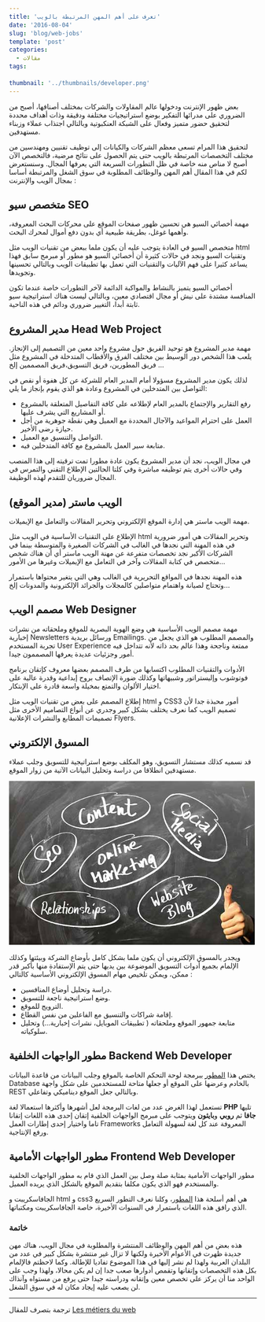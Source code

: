 ```yaml
---
title: 'تعرف على أهم المهن المرتبطة بالويب'
date: '2016-08-04'
slug: 'blog/web-jobs'
template: 'post'
categories:
  - مقالات
tags:

thumbnail: '../thumbnails/developer.png'
---
```


بعض ظهور الإنترنت ودخولها عالم المقاولات والشركات بمختلف أصنافها، أصبح من الضروري على مدرائها التفكير بوضع استراتيجيات مختلفة ودقيقة وذات أهداف محددة لتحقيق حضور متميز وفعال على الشبكة العنكبوتية وبالتالي اجتذاب عملاء وزبناء مستهدفين.

لتحقيق هذا المرام تسعى معظم الشركات والكيانات إلى توظيف تقنيين ومهندسين من مختلف التخصصات المرتبطة بالويب حتى يتم الحصول على نتائج مرضية، فالتخصص الآن أصبح لا مناص منه خاصة في ظل التطورات السريعة التي يعرفها المجال. وسنستعرض لكم في هذا المقال أهم المهن والوظائف المطلوبة في سوق الشغل والمرتبطة أساسا بمجال الويب والإنترنت :

## متخصص سيو SEO

مهمة أخصائي السيو هي تحسين ظهور صفحات الموقع على محركات البحث المعروفة، وأهمها غوغل، بطريقة طبيعية أي بدون دفع أموال لمحرك البحث.

متخصص السيو في العادة يتوجب عليه أن يكون ملما ببعض من تقنيات الويب مثل html وتقنيات السيو ونجد في حالات كثيرة أن أخصائي السيو هو مطور أو مبرمج سابق فهذا يساعد كثيرا على فهم الآليات والتقنيات التي تعمل بها تطبيقات الويب وبالتالي تحسينها وتجويدها.

أخصائي السيو يتميز بالنشاط والمواكبة الدائمة لآخر التطورات خاصة عندما تكون المنافسة مشتدة على نيش أو مجال اقتصادي معين، وبالتالي ليست هناك استراتيجية سيو ثابتة أبدا، التغيير ضروري ودائم في هذه الناحية.

## مدير المشروع Head Web Project

مهمة مدير المشروع هو توحيد الفريق حول مشروع واحد معين من التصميم إلى الإنجاز. يلعب هذا الشخص دور الوسيط بين مختلف الفرق والأقطاب المتدخلة في المشروع مثل فريق المطورين، فريق التسويق،فريق المصممين إلخ ...

لذلك يكون مدير المشروع مسؤولا أمام المدير العام للشركة عن كل هفوة أو نقص في التواصل بين المتدخلين في المشروع وعادة هو الذي يقوم بإنجاز ما يلي:

- رفع التقارير والإجتماع بالمدير العام لإطلاعه على كافة التفاصيل المتعلقة بالمشروع أو المشاريع التي يشرف عليها.
- العمل على احترام المواعيد والآجال المحددة مع العميل وهي نقطة جوهرية من أجل حيازة رضى الأخير.
- التواصل والتنسيق مع العميل.
- متابعة سير العمل بالمشروع مع كافة المتدخلين فيه.

في مجال الويب، نجد أن مدير المشروع يكون عادة مطورا تمت ترقيته إلى هذا المنصب وفي حالات أخرى يتم توظيفه مباشرة وفي كلتا الحالتين الإطلاع التقني والتمرس في المجال ضروريان للتقدم لهذه الوظيفة.

## الويب ماستر (مدير الموقع)

مهمة الويب ماستر هي إدارة الموقع الإلكتروني وتحرير المقالات والتعامل مع الإيميلات.

الإطلاع على التقنيات الأساسية في الويب مثل html وتحرير المقالات هي أمور ضرورية في هذه المهنة التي نجدها في الغالب في الشركات الصغيرة والمتوسطة بينما في الشركات الأكبر نجد تخصصات متفرعة عن مهنة الويب ماستر أي أن هناك شخص متخصص في كتابة المقالات وآخر في التعامل مع الإيميلات وغيرها من الأمور...

هذه المهنة نجدها في المواقع التحريرية في الغالب وهي التي يتغير محتواها باستمرار وتحتاج لصيانة واهتمام متواصلين كالمجلات والجرائد الإلكترونية والمدونات إلخ...

## مصمم الويب Web Designer

مهمة مصمم الويب الأساسية هي وضع الهوية البصرية للموقع وملحقاته من نشرات إخبارية Newsletters ورسائل بريدية Emailings. والمصمم المطلوب هو الذي يجعل من تجربة المستخدم User Experience ممتعة وناجحة وهذا عالم بحد ذاته لأنه تتداخل فيه أمور وجزئيات عديدة يعرفها المصممون جيدا.

الأدوات والتقنيات المطلوب اكتسابها من طرف المصمم بعضها معروف كإتقان برنامج فوتوشوب وإليستراتور وشبيهاتها وكذلك ضورة الإتصاف بروح إبداعية وقدرة عالية على اختيار الألوان والتمتع بمخيلة واسعة قادرة على الإبتكار.

إطلاع المصمم على بعض من تقنيات الويب مثل html و CSS3 أمور محبذة جدا لأن تصميم الويب كما نعرف يختلف بشكل كبير وجدري عن أنواع التصاميم الأخرى مثل تصميمات المطابع والنشرات الإعلانية Flyers.

## المسوق الإلكتروني

قد نسميه كذلك مستشار التسويق، وهو المكلف بوضع استراتيجية للتسويق وجلب عملاء مستهدفين انطلاقا من دراسة وتحليل البيانات الآتية من زوار الموقع.

[![المسوق الإلكتروني](../images/web-marketing.jpg)](../images/web-marketing.jpg)

ويجدر بالمسوق الإلكتروني أن يكون ملما بشكل كامل بأوضاع الشركة وبيئتها وكذلك الإلمام بجميع أدوات التسويق الموضوعة بين يديها حتى يتم الإستفادة منها بأكبر قدر ممكن، ويمكن تلخيص مهام المسوق الإلكتروني الأساسية كالتالي :

- دراسة وتحليل أوضاع المنافسين.
- وضع استراتيجية ناجعة للتسويق.
- الترويج للموقع.
- إقامة شراكات والتنسيق مع الفاعلين من نفس القطاع.
- متابعة جمهور الموقع وملحقاته ( تطبيقات الموبايل، نشرات إخبارية...) وتحليل سلوكياته.

## مطور الواجهات الخلفية Backend Web Developer

يختص هذا [المطور](http://www.tutomena.com/blog/become-professional-web-developer/) ببرمجة لوحة التحكم الخاصة بالموقع وجلب البيانات من قاعدة البيانات Database بالخادم وعرضها على الموقع أو جعلها متاحة للمستخدمين على شكل واجهة REST وبالتالي جعل الموقع ديناميكي وتفاعلي.

تستعمل لهذا الغرض عدد من لغات البرمجة لعل أشهرها وأكثرها استعمالا لغة **PHP** تليها **جافا** ثم **روبي** و**بايثون** ويتوجب على مبرمج الواجهات الخلفية إتقان إحدى هذه اللغات إتقانا تاما واختيار إحدى إطارات العمل Frameworks المعروفة عند كل لغة لسهولة التعامل ورفع الإنتاجية.

## مطور الواجهات الأمامية Frontend Web Developer

مطور الواجهات الأمامية بمثابة صلة وصل بين العمل الذي قام به مطور الواجهات الخلفية والمستخدم فهو الذي يكون مكلفا بتقديم الموقع بالشكل الذي يريده العميل.

الجافاسكريبت و html و css3 هي أهم أسلحة هذا [المطور](http://www.tutomena.com/blog/become-professional-web-developer/)، وكلنا نعرف التطور السريع الذي رافق هذه اللغات باستمرار في السنوات الأخيرة، خاصة الجافاسكريبت ومكتباتها.

### خاتمة

هذه بعض من أهم المهن والوظائف المنتشرة والمطلوبة في مجال الويب، هناك مهن جديدة ظهرت في الأعوام الأخيرة ولكنها لا تزال غير منتشرة بشكل كبير في عدد من البلدان العربية ولهذا لم نشر إليها في هذا الموضوع تفاديا للإطالة. وكما لاحظتم فالإلمام بكل هذه التخصصات وإتقانها وتقمص أدوارها صعب جدا إن لم يكن محالا، ولهذا وجب على الواحد منا أن يركز على تخصص معين وإتقانه ودراسته جيدا حتى يرفع من مستواه وآنذاك لن يصعب عليه إيجاد مكان له في سوق الشغل.

---

ترجمة بتصرف للمقال [Les métiers du web](https://www.redacteur.com/blog/les-metiers-du-web/)
